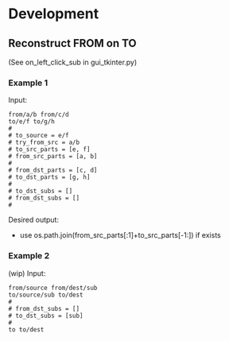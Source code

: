 # Development
## Reconstruct FROM on TO
(See on_left_click_sub in gui_tkinter.py)

### Example 1
Input:
```
from/a/b from/c/d
to/e/f to/g/h
#
# to_source = e/f
# try_from_src = a/b
# to_src_parts = [e, f]
# from_src_parts = [a, b]
#
# from_dst_parts = [c, d]
# to_dst_parts = [g, h]
#
# to_dst_subs = []
# from_dst_subs = []
#
```

Desired output:
- use os.path.join(from_src_parts[:1]+to_src_parts[-1:]) if exists

### Example 2
(wip)
Input:
```
from/source from/dest/sub
to/source/sub to/dest
#
# from_dst_subs = []
# to_dst_subs = [sub]
#
to to/dest
```
